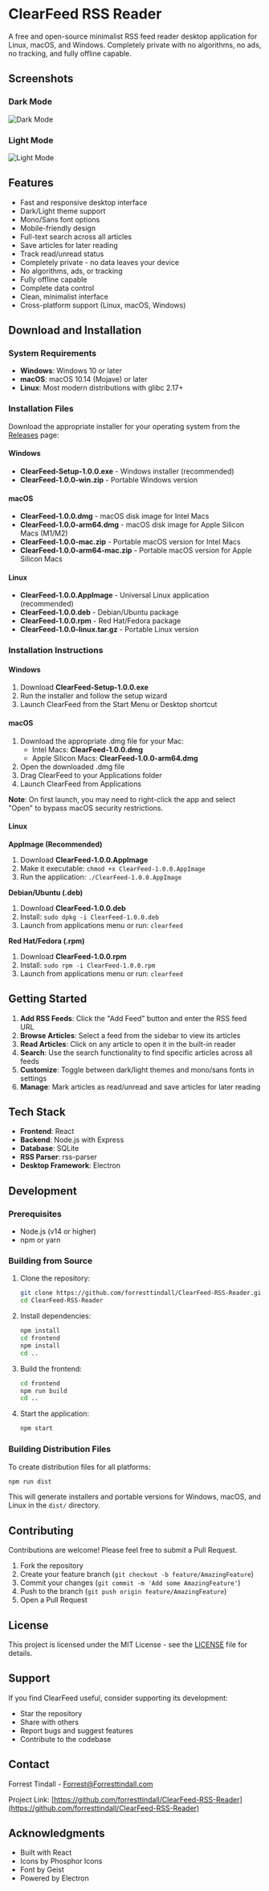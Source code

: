 # ClearFeed RSS Reader

A free and open-source minimalist RSS feed reader desktop application for Linux, macOS, and Windows. Completely private with no algorithms, no ads, no tracking, and fully offline capable.

## Screenshots

### Dark Mode
![Dark Mode](assets/darkmode.jpg)

### Light Mode
![Light Mode](assets/lightmode.jpg)

## Features

- Fast and responsive desktop interface
- Dark/Light theme support
- Mono/Sans font options
- Mobile-friendly design
- Full-text search across all articles
- Save articles for later reading
- Track read/unread status
- Completely private - no data leaves your device
- No algorithms, ads, or tracking
- Fully offline capable
- Complete data control
- Clean, minimalist interface
- Cross-platform support (Linux, macOS, Windows)

## Download and Installation

### System Requirements

- **Windows**: Windows 10 or later
- **macOS**: macOS 10.14 (Mojave) or later
- **Linux**: Most modern distributions with glibc 2.17+

### Installation Files

Download the appropriate installer for your operating system from the [Releases](https://github.com/forresttindall/ClearFeed-RSS-Reader/releases) page:

#### Windows
- **ClearFeed-Setup-1.0.0.exe** - Windows installer (recommended)
- **ClearFeed-1.0.0-win.zip** - Portable Windows version

#### macOS
- **ClearFeed-1.0.0.dmg** - macOS disk image for Intel Macs
- **ClearFeed-1.0.0-arm64.dmg** - macOS disk image for Apple Silicon Macs (M1/M2)
- **ClearFeed-1.0.0-mac.zip** - Portable macOS version for Intel Macs
- **ClearFeed-1.0.0-arm64-mac.zip** - Portable macOS version for Apple Silicon Macs

#### Linux
- **ClearFeed-1.0.0.AppImage** - Universal Linux application (recommended)
- **ClearFeed-1.0.0.deb** - Debian/Ubuntu package
- **ClearFeed-1.0.0.rpm** - Red Hat/Fedora package
- **ClearFeed-1.0.0-linux.tar.gz** - Portable Linux version

### Installation Instructions

#### Windows
1. Download **ClearFeed-Setup-1.0.0.exe**
2. Run the installer and follow the setup wizard
3. Launch ClearFeed from the Start Menu or Desktop shortcut

#### macOS
1. Download the appropriate .dmg file for your Mac:
   - Intel Macs: **ClearFeed-1.0.0.dmg**
   - Apple Silicon Macs: **ClearFeed-1.0.0-arm64.dmg**
2. Open the downloaded .dmg file
3. Drag ClearFeed to your Applications folder
4. Launch ClearFeed from Applications

**Note**: On first launch, you may need to right-click the app and select "Open" to bypass macOS security restrictions.

#### Linux

**AppImage (Recommended)**
1. Download **ClearFeed-1.0.0.AppImage**
2. Make it executable: `chmod +x ClearFeed-1.0.0.AppImage`
3. Run the application: `./ClearFeed-1.0.0.AppImage`

**Debian/Ubuntu (.deb)**
1. Download **ClearFeed-1.0.0.deb**
2. Install: `sudo dpkg -i ClearFeed-1.0.0.deb`
3. Launch from applications menu or run: `clearfeed`

**Red Hat/Fedora (.rpm)**
1. Download **ClearFeed-1.0.0.rpm**
2. Install: `sudo rpm -i ClearFeed-1.0.0.rpm`
3. Launch from applications menu or run: `clearfeed`

## Getting Started

1. **Add RSS Feeds**: Click the "Add Feed" button and enter the RSS feed URL
2. **Browse Articles**: Select a feed from the sidebar to view its articles
3. **Read Articles**: Click on any article to open it in the built-in reader
4. **Search**: Use the search functionality to find specific articles across all feeds
5. **Customize**: Toggle between dark/light themes and mono/sans fonts in settings
6. **Manage**: Mark articles as read/unread and save articles for later reading

## Tech Stack

- **Frontend**: React
- **Backend**: Node.js with Express
- **Database**: SQLite
- **RSS Parser**: rss-parser
- **Desktop Framework**: Electron

## Development

### Prerequisites
- Node.js (v14 or higher)
- npm or yarn

### Building from Source

1. Clone the repository:
   ```bash
   git clone https://github.com/forresttindall/ClearFeed-RSS-Reader.git
   cd ClearFeed-RSS-Reader
   ```

2. Install dependencies:
   ```bash
   npm install
   cd frontend
   npm install
   cd ..
   ```

3. Build the frontend:
   ```bash
   cd frontend
   npm run build
   cd ..
   ```

4. Start the application:
   ```bash
   npm start
   ```

### Building Distribution Files

To create distribution files for all platforms:

```bash
npm run dist
```

This will generate installers and portable versions for Windows, macOS, and Linux in the `dist/` directory.

## Contributing

Contributions are welcome! Please feel free to submit a Pull Request.

1. Fork the repository
2. Create your feature branch (`git checkout -b feature/AmazingFeature`)
3. Commit your changes (`git commit -m 'Add some AmazingFeature'`)
4. Push to the branch (`git push origin feature/AmazingFeature`)
5. Open a Pull Request

## License

This project is licensed under the MIT License - see the [LICENSE](LICENSE) file for details.

## Support

If you find ClearFeed useful, consider supporting its development:

- Star the repository
- Share with others
- Report bugs and suggest features
- Contribute to the codebase

## Contact

Forrest Tindall - Forrest@Forresttindall.com

Project Link: [https://github.com/forresttindall/ClearFeed-RSS-Reader](https://github.com/forresttindall/ClearFeed-RSS-Reader)

## Acknowledgments

- Built with React
- Icons by Phosphor Icons
- Font by Geist
- Powered by Electron